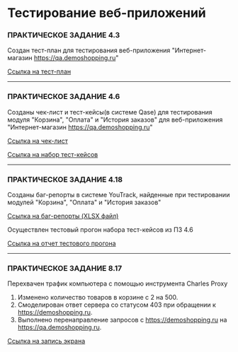 # Тестирование веб-приложений

### ПРАКТИЧЕСКОЕ ЗАДАНИЕ 4.3

Создан тест-план для тестирования веб-приложения "Интернет-магазин https://qa.demoshopping.ru"

[Ссылка на тест-план](https://docs.google.com/spreadsheets/d/1G5Oap3-wUgw0mx3gde992jhmknJX-y--35JGBr14Lic/edit?usp=sharing)

---

### ПРАКТИЧЕСКОЕ ЗАДАНИЕ 4.6

Созданы чек-лист и тест-кейсы(в системе Qase) для тестирования модуля "Корзина", "Оплата" и "История заказов" для веб-приложения "Интернет-магазин https://qa.demoshopping.ru"

[Ссылка на чек-лист](https://docs.google.com/spreadsheets/d/1mnJXMMfSCcGkc9PMEQQ9zd89jvSbrbXiK6TEjCB6jyc/edit?usp=drive_link)

[Ссылка на набор тест-кейсов](https://drive.google.com/file/d/1Znx3LAwX3elJW9YdXYRHpgcVWzE4i2mJ/view?usp=sharing)

---

### ПРАКТИЧЕСКОЕ ЗАДАНИЕ 4.18

Созданы баг-репорты в системе YouTrack, найденные при тестировании модулей "Корзина", "Оплата" и "История заказов"

[Ссылка на баг-репорты (XLSX файл)](https://docs.google.com/spreadsheets/d/138uNcNL3uurzIdffXjqQCLoI-w6jZTQl/edit?usp=sharing&ouid=110201890590256679017&rtpof=true&sd=true)

Осуществлен тестовый прогон набора тест-кейсов из ПЗ 4.6

[Ссылка на отчет тестового прогона](https://drive.google.com/file/d/18mmN16COjh5qoTQkKZbxDvrSyAafCBt1/view?usp=sharing)

---

### ПРАКТИЧЕСКОЕ ЗАДАНИЕ 8.17

Перехвачен трафик компьютера с помощью инструмента Charles Proxy

1. Изменено количество товаров в корзине с 2 на 500.
2. Смоделирован ответ сервера со статусом 403 при обращении к https://demoshopping.ru.
3. Выполнено перенаправление запросов с https://demoshopping.ru на https://qa.demoshopping.ru.

[Ссылка на запись экрана](https://drive.google.com/file/d/1Bifp_KMo3qqX5Exo1Vl4GriSfIKp9ZBR/view?usp=drive_link)
